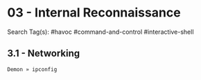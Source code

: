 # 03 - Internal Reconnaissance

Search Tag(s): #havoc #command-and-control #interactive-shell

## 3.1 - Networking

```
Demon » ipconfig
```